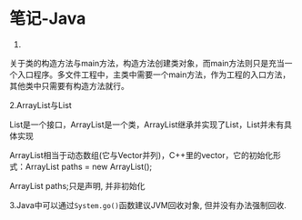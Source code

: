 # 笔记-Java

1.

关于类的构造方法与main方法，构造方法创建类对象，而main方法则只是充当一个入口程序。多文件工程中，主类中需要一个main方法，作为工程的入口方法，其他类中只需要有构造方法就行。

2.ArrayList与List

List是一个接口，ArrayList是一个类，ArrayList继承并实现了List，List并未有具体实现

ArrayList相当于动态数组(它与Vector并列)，C++里的vector，它的初始化形式：ArrayList<String> paths = new ArrayList<String>();

ArrayList<String> paths;只是声明, 并非初始化

3.Java中可以通过`System.go()`函数建议JVM回收对象, 但并没有办法强制回收.